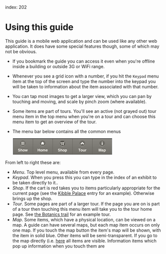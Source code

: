 index: 202

# Using this guide

This guide is a mobile web application and can be used like any other
web application.  It does have some special features though, some of
which may not be obvious.

* If you bookmark the guide you can access it even when you're
  offline inside a building or outside 3G or WiFi range.
* Whenever you see a grid icon with a number, if you hit the `Keypad`
  menu item at the top of the screen and type the number into the
  keypad you will be taken to information about the item associated
  with that number.
* You can tap most images to get a larger view, which you can pan by
  touching and moving, and scale by pinch zoom (where available).
* Some items are part of tours.  You'll see an active (not grayed out)
  tour menu item in the top menu when you're on a tour and can choose
  this menu item to get an overview of the tour.
* The menu bar below contains all the common menus

  ![Standard menu items](images/menu.png)
  
From left to right these are:
  
* _Menu_. Top level menu, available from every page.
* _Keypad_. When you press this you can type in the index of
  an exhibit to be taken directly to it..
* _Shop_.  If the cart is red takes you to items particularly
    appropriate for the current page (see the
    [Kibble Palace](page/3) entry for an
    example). Otherwise brings up the shop.
* _Tour_.  Some pages are part of a larger tour.  If the page you
    are on is part of a tour then touching this menu item will take
    you to the tour home page.  See
    [the Botanics trail](tour/botanics-trail) for an example tour.
* _Map_. Some items, which have a physical location, can be viewed on a
    map. A guide can have several maps, but each map item occurs on
    only one map.  If you touch the map button the item's map will be
    shown, with the item in solid blue.  Other items will be
    semi-transparent. If you go to the map directly (i.e.
    [here](map/map1) all items are visible.
    Information items which pop up information when you touch them are

